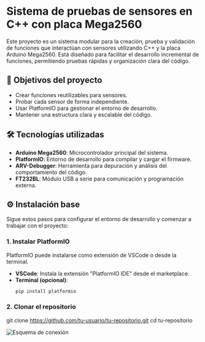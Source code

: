 # Sistema de pruebas de sensores en C++ con placa Mega2560

Este proyecto es un sistema modular para la creación, prueba y validación de funciones que interactúan con sensores utilizando C++ y la placa Arduino Mega2560. Está diseñado para facilitar el desarrollo incremental de funciones, permitiendo pruebas rápidas y organización clara del código.

## 🚀 Objetivos del proyecto

- Crear funciones reutilizables para sensores.
- Probar cada sensor de forma independiente.
- Usar PlatformIO para gestionar el entorno de desarrollo.
- Mantener una estructura clara y escalable del código.

## 🛠️ Tecnologías utilizadas

- **Arduino Mega2560**: Microcontrolador principal del sistema.
- **PlatformIO**: Entorno de desarrollo para compilar y cargar el firmware.
- **ARV-Debugger**: Herramienta para depuración y análisis del comportamiento del código.
- **FT232BL**: Módulo USB a serie para comunicación y programación externa.

## ⚙️ Instalación base

Sigue estos pasos para configurar el entorno de desarrollo y comenzar a trabajar con el proyecto:

### 1. Instalar PlatformIO

PlatformIO puede instalarse como extensión de VSCode o desde la terminal.

- **VSCode**: Instala la extensión "PlatformIO IDE" desde el marketplace.
- **Terminal (opcional)**:
  ```bash
  pip install platformio

### 2. Clonar el repositorio
  git clone https://github.com/tu-usuario/tu-repositorio.git
  cd tu-repositorio

![Esquema de conexión](https://github.com/edujimser/SensorsArduinoC/issues/1#issue-3297971654)


